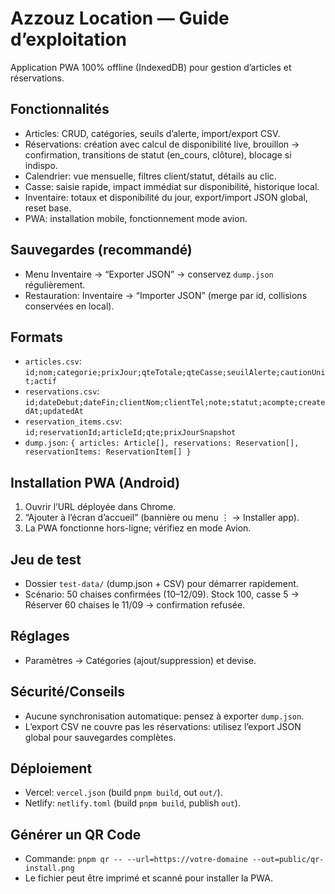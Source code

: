 # Azzouz Location — Guide d’exploitation

Application PWA 100% offline (IndexedDB) pour gestion d’articles et réservations.

## Fonctionnalités
- Articles: CRUD, catégories, seuils d’alerte, import/export CSV.
- Réservations: création avec calcul de disponibilité live, brouillon → confirmation, transitions de statut (en_cours, clôture), blocage si indispo.
- Calendrier: vue mensuelle, filtres client/statut, détails au clic.
- Casse: saisie rapide, impact immédiat sur disponibilité, historique local.
- Inventaire: totaux et disponibilité du jour, export/import JSON global, reset base.
- PWA: installation mobile, fonctionnement mode avion.

## Sauvegardes (recommandé)
- Menu Inventaire → “Exporter JSON” → conservez `dump.json` régulièrement.
- Restauration: Inventaire → “Importer JSON” (merge par id, collisions conservées en local).

## Formats
- `articles.csv`: `id;nom;categorie;prixJour;qteTotale;qteCasse;seuilAlerte;cautionUnit;actif`
- `reservations.csv`: `id;dateDebut;dateFin;clientNom;clientTel;note;statut;acompte;createdAt;updatedAt`
- `reservation_items.csv`: `id;reservationId;articleId;qte;prixJourSnapshot`
- `dump.json`: `{ articles: Article[], reservations: Reservation[], reservationItems: ReservationItem[] }`

## Installation PWA (Android)
1. Ouvrir l’URL déployée dans Chrome.
2. “Ajouter à l’écran d’accueil” (bannière ou menu ⋮ → Installer app).
3. La PWA fonctionne hors-ligne; vérifiez en mode Avion.

## Jeu de test
- Dossier `test-data/` (dump.json + CSV) pour démarrer rapidement.
- Scénario: 50 chaises confirmées (10–12/09). Stock 100, casse 5 → Réserver 60 chaises le 11/09 → confirmation refusée.

## Réglages
- Paramètres → Catégories (ajout/suppression) et devise.

## Sécurité/Conseils
- Aucune synchronisation automatique: pensez à exporter `dump.json`.
- L’export CSV ne couvre pas les réservations: utilisez l’export JSON global pour sauvegardes complètes.

## Déploiement
- Vercel: `vercel.json` (build `pnpm build`, out `out/`).
- Netlify: `netlify.toml` (build `pnpm build`, publish `out`).

## Générer un QR Code
- Commande: `pnpm qr -- --url=https://votre-domaine --out=public/qr-install.png`
- Le fichier peut être imprimé et scanné pour installer la PWA.
